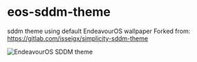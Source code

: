 # eos-sddm-theme
sddm theme using default EndeavourOS wallpaper
Forked from: 
https://gitlab.com/isseigx/simplicity-sddm-theme

<img src="https://raw.githubusercontent.com/endeavouros-team/eos-sddm-theme/main/endeavouros/screenshot.png" alt="EndeavourOS SDDM theme" title="EndeavourOS SDDM Theme" />
